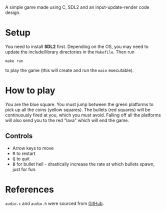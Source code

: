 A simple game made using C, SDL2 and an input-update-render code design.

# Setup

You need to install **SDL2** first. Depending on the OS, you may need to update the include/library directories in the `Makefile`. Then run
```
make run
```
to play the game (this will create and run the `main` executable).

# How to play

You are the blue square. You must jump between the green platforms to pick up all the coins (yellow squares). The bullets (red squares) will be continuously fired at you, which you must avoid. Falling off all the platforms will also send you to the red "lava" which will end the game.

## Controls

- Arrow keys to move
- <kbd>R</kbd> to restart
- <kbd>Q</kbd> to quit
- <kbd>B</kbd> for bullet hell - drastically increase the rate at which bullets spawn, just for fun.

# References

`audio.c` and `audio.h` were sourced from <a href="https://github.com/jakebesworth/Simple-SDL2-Audio">GitHub</a>.
